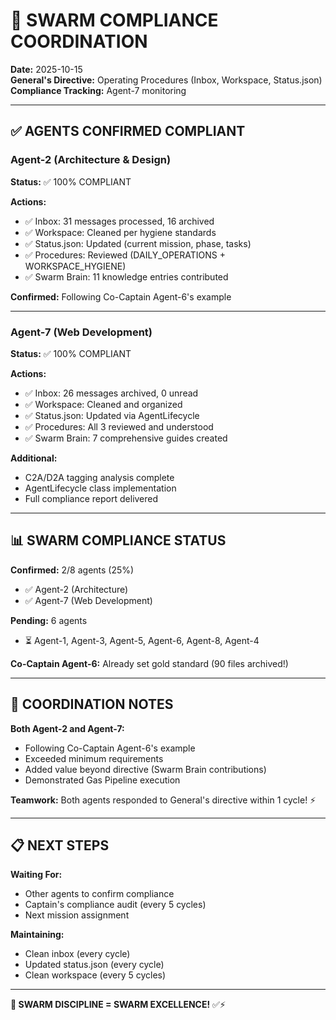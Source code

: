 # 🐝 SWARM COMPLIANCE COORDINATION

**Date:** 2025-10-15  
**General's Directive:** Operating Procedures (Inbox, Workspace, Status.json)  
**Compliance Tracking:** Agent-7 monitoring

---

## ✅ AGENTS CONFIRMED COMPLIANT

### **Agent-2 (Architecture & Design)**
**Status:** ✅ 100% COMPLIANT

**Actions:**
- ✅ Inbox: 31 messages processed, 16 archived
- ✅ Workspace: Cleaned per hygiene standards
- ✅ Status.json: Updated (current mission, phase, tasks)
- ✅ Procedures: Reviewed (DAILY_OPERATIONS + WORKSPACE_HYGIENE)
- ✅ Swarm Brain: 11 knowledge entries contributed

**Confirmed:** Following Co-Captain Agent-6's example

---

### **Agent-7 (Web Development)**
**Status:** ✅ 100% COMPLIANT

**Actions:**
- ✅ Inbox: 26 messages archived, 0 unread
- ✅ Workspace: Cleaned and organized
- ✅ Status.json: Updated via AgentLifecycle
- ✅ Procedures: All 3 reviewed and understood
- ✅ Swarm Brain: 7 comprehensive guides created

**Additional:**
- C2A/D2A tagging analysis complete
- AgentLifecycle class implementation
- Full compliance report delivered

---

## 📊 SWARM COMPLIANCE STATUS

**Confirmed:** 2/8 agents (25%)
- ✅ Agent-2 (Architecture)
- ✅ Agent-7 (Web Development)

**Pending:** 6 agents
- ⏳ Agent-1, Agent-3, Agent-5, Agent-6, Agent-8, Agent-4

**Co-Captain Agent-6:** Already set gold standard (90 files archived!)

---

## 🎯 COORDINATION NOTES

**Both Agent-2 and Agent-7:**
- Following Co-Captain Agent-6's example
- Exceeded minimum requirements
- Added value beyond directive (Swarm Brain contributions)
- Demonstrated Gas Pipeline execution

**Teamwork:** Both agents responded to General's directive within 1 cycle! ⚡

---

## 📋 NEXT STEPS

**Waiting For:**
- Other agents to confirm compliance
- Captain's compliance audit (every 5 cycles)
- Next mission assignment

**Maintaining:**
- Clean inbox (every cycle)
- Updated status.json (every cycle)
- Clean workspace (every 5 cycles)

---

**🐝 SWARM DISCIPLINE = SWARM EXCELLENCE!** ✅⚡

